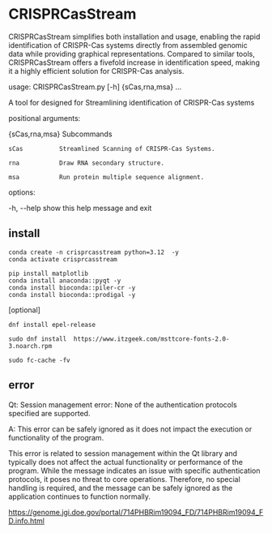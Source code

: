 # CRISPRCasStream

CRISPRCasStream simplifies both installation and usage, enabling the rapid identification of CRISPR-Cas systems directly from assembled genomic data while providing graphical representations. Compared to similar tools, CRISPRCasStream offers a fivefold increase in identification speed, making it a highly efficient solution for CRISPR-Cas analysis.

usage: CRISPRCasStream.py [-h] {sCas,rna,msa} ...

A tool for designed for Streamlining identification of CRISPR-Cas systems

positional arguments:


  {sCas,rna,msa}  Subcommands

    sCas          Streamlined Scanning of CRISPR-Cas Systems.

    rna           Draw RNA secondary structure.

    msa           Run protein multiple sequence alignment.

options:

  -h, --help      show this help message and exit




## install
```
conda create -n crisprcasstream python=3.12  -y
conda activate crisprcasstream

pip install matplotlib
conda install anaconda::pyqt -y
conda install bioconda::piler-cr -y
conda install bioconda::prodigal -y
```
[optional]
```
dnf install epel-release

sudo dnf install  https://www.itzgeek.com/msttcore-fonts-2.0-3.noarch.rpm

sudo fc-cache -fv
```


## error 

Qt: Session management error: None of the authentication protocols specified are supported.

A: This error can be safely ignored as it does not impact the execution or functionality of the program.

This error is related to session management within the Qt library and typically does not affect the actual functionality or performance of the program. While the message indicates an issue with specific authentication protocols, it poses no threat to core operations. Therefore, no special handling is required, and the message can be safely ignored as the application continues to function normally.










https://genome.jgi.doe.gov/portal/714PHBRim19094_FD/714PHBRim19094_FD.info.html





